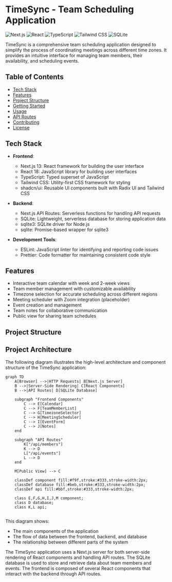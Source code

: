 # TimeSync - Team Scheduling Application

![Next.js](https://img.shields.io/badge/Next.js-13-black?style=for-the-badge&logo=next.js)
![React](https://img.shields.io/badge/React-18-blue?style=for-the-badge&logo=react)
![TypeScript](https://img.shields.io/badge/TypeScript-5-blue?style=for-the-badge&logo=typescript)
![Tailwind CSS](https://img.shields.io/badge/Tailwind_CSS-3-38B2AC?style=for-the-badge&logo=tailwind-css)
![SQLite](https://img.shields.io/badge/SQLite-3-003B57?style=for-the-badge&logo=sqlite)

TimeSync is a comprehensive team scheduling application designed to simplify the process of coordinating meetings across different time zones. It provides an intuitive interface for managing team members, their availability, and scheduling events.

## Table of Contents

- [Tech Stack](#tech-stack)
- [Features](#features)
- [Project Structure](#project-structure)
- [Getting Started](#getting-started)
- [Usage](#usage)
- [API Routes](#api-routes)
- [Contributing](#contributing)
- [License](#license)

## Tech Stack

- **Frontend**:
  - Next.js 13: React framework for building the user interface
  - React 18: JavaScript library for building user interfaces
  - TypeScript: Typed superset of JavaScript
  - Tailwind CSS: Utility-first CSS framework for styling
  - shadcn/ui: Reusable UI components built with Radix UI and Tailwind CSS

- **Backend**:
  - Next.js API Routes: Serverless functions for handling API requests
  - SQLite: Lightweight, serverless database for storing application data
  - sqlite3: SQLite driver for Node.js
  - sqlite: Promise-based wrapper for sqlite3

- **Development Tools**:
  - ESLint: JavaScript linter for identifying and reporting code issues
  - Prettier: Code formatter for maintaining consistent code style

## Features

- Interactive team calendar with week and 2-week views
- Team member management with customizable availability
- Timezone selection for accurate scheduling across different regions
- Meeting scheduler with Zoom integration (placeholder)
- Event creation and management
- Team notes for collaborative communication
- Public view for sharing team schedules

## Project Structure

## Project Architecture

The following diagram illustrates the high-level architecture and component structure of the TimeSync application:

```mermaid
graph TD
    A[Browser] -->|HTTP Requests| B[Next.js Server]
    B -->|Server-Side Rendering| C[React Components]
    B -->|API Routes| D[SQLite Database]
    
    subgraph "Frontend Components"
        C --> E[Calendar]
        C --> F[TeamMemberList]
        C --> G[TimezoneSelector]
        C --> H[MeetingScheduler]
        C --> I[EventForm]
        C --> J[Notes]
    end
    
    subgraph "API Routes"
        K["/api/members"]
        K --> D
        L["/api/events"]
        L --> D
    end
    
    M[Public View] --> C

    classDef component fill:#f9f,stroke:#333,stroke-width:2px;
    classDef database fill:#beb,stroke:#333,stroke-width:2px;
    classDef api fill:#bbf,stroke:#333,stroke-width:2px;

    class E,F,G,H,I,J,M component;
    class D database;
    class K,L api;


```

This diagram shows:
- The main components of the application
- The flow of data between the frontend, backend, and database
- The relationship between different parts of the system

The TimeSync application uses a Next.js server for both server-side rendering of React components and handling API routes. The SQLite database is used to store and retrieve data about team members and events. The frontend is composed of several React components that interact with the backend through API routes.



